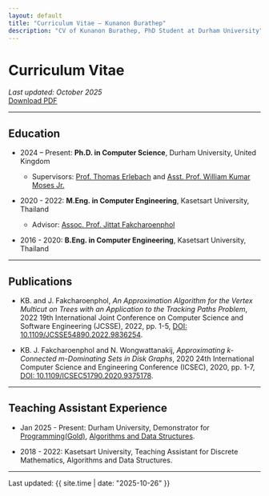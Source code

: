```yaml
---
layout: default
title: "Curriculum Vitae — Kunanon Burathep"
description: "CV of Kunanon Burathep, PhD Student at Durham University"
---
```


# Curriculum Vitae

_Last updated: October 2025_  
[Download PDF](https://kunanonburathep.github.io/assets/CV_Kunanon.pdf)

---

## Education
- 2024 – Present: **Ph.D. in Computer Science**, Durham University, United Kingdom
  - Supervisors: [Prof. Thomas Erlebach][thomas-page] and [Asst. Prof. William Kumar Moses Jr.][billy-page]
  
- 2020 - 2022: **M.Eng. in Computer Engineering**, Kasetsart University, Thailand 
  - Advisor: [Assoc. Prof. Jittat Fakcharoenphol][jittat-page]

- 2016 - 2020: **B.Eng. in Computer Engineering**, Kasetsart University, Thailand 

---

## Publications
- KB. and J. Fakcharoenphol,
*An Approximation Algorithm for the Vertex Multicut on Trees with an Application to the Tracking Paths Problem*, 2022 19th International Joint Conference on Computer Science and Software Engineering (JCSSE), 2022, pp. 1-5, [DOI: 10.1109/JCSSE54890.2022.9836254][pub: JCSSE2022].

- KB. J. Fakcharoenphol and N. Wongwattanakij,
*Approximating k-Connected m-Dominating Sets in Disk Graphs*, 2020 24th International Computer Science and Engineering Conference (ICSEC), 2020, pp. 1-7, [DOI: 10.1109/ICSEC51790.2020.9375178][pub: ICSEC2020].

---

## Teaching Assistant Experience
- Jan 2025 - Present: Durham University, Demonstrator for [Programming(Gold)][P(G)@Durham], [Algorithms and Data Structures][ADS@Durham].

- 2018 - 2022: Kasetsart University, Teaching Assistant for Discrete Mathematics, Algorithms and Data Structures.

---

<footer>
Last updated: {{ site.time | date: "2025-10-26" }}
</footer>

[ig]: https://www.instagram.com/phan_kunanon/
[scholar]: https://scholar.google.com/citations?user=QmBGDF8AAAAJ&hl=en
[dblp]: https://dblp.org/pid/325/6635

[pub: JCSSE2022]: https://ieeexplore.ieee.org/document/9836254
[pub: ICSEC2020]: https://ieeexplore.ieee.org/document/9375178

[dur]: https://en.wikipedia.org/wiki/Durham_University
[ku]: https://en.wikipedia.org/wiki/Kasetsart_University
[ryw]: https://en.wikipedia.org/wiki/Rayongwittayakom_School

[thomas-page]:https://sites.google.com/view/thomas-erlebach/home?authuser=0
[billy-page]: https://sites.google.com/view/wkmjr/home?authuser=0
[jittat-page]: https://en.eng.ku.ac.th/?professor=jittat-fakcharoenphol

[P(G)@Durham]:https://www.durham.ac.uk/study/modules/undergraduate/comp1111.php
[ADS@Durham]: https://apps.dur.ac.uk/faculty.handbook/2020/UG/module/COMP1081

